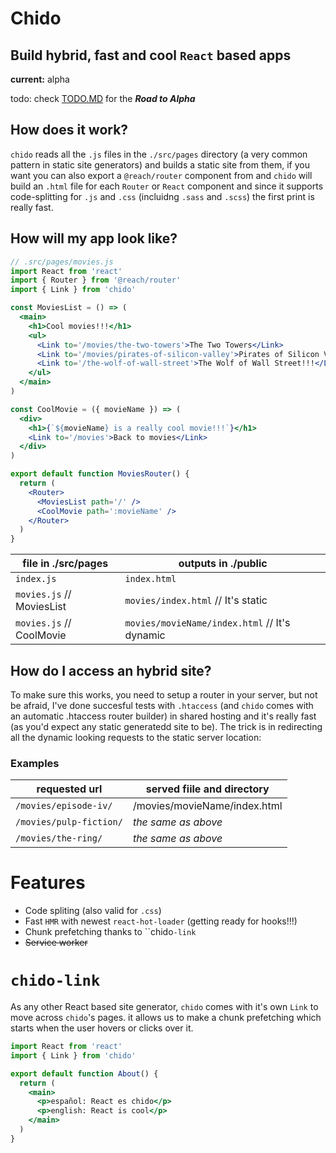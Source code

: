 # **Chido**
## Build **hybrid**, fast and cool `React` based apps

**current:** alpha

todo: check [TODO.MD](TODO.MD) for the ***Road to Alpha***


## **How does it work?**
`chido` reads all the `.js` files in the `./src/pages` directory (a very common pattern in static site generators) and builds a static site from them, if you want you can also export a `@reach/router` component from  and `chido` will build an `.html` file for each `Router` or `React` component and since it supports code-splitting for `.js` and `.css` (incluidng `.sass` and `.scss`) the first print is really fast.

## **How will my app look like?**

```jsx
// .src/pages/movies.js
import React from 'react'
import { Router } from '@reach/router'
import { Link } from 'chido'

const MoviesList = () => (
  <main>
    <h1>Cool movies!!!</h1>
    <ul>
      <Link to='/movies/the-two-towers'>The Two Towers</Link>
      <Link to='/movies/pirates-of-silicon-valley'>Pirates of Silicon Valley</Link>
      <Link to='/the-wolf-of-wall-street'>The Wolf of Wall Street!!!</Link>
    </ul>
  </main>
)

const CoolMovie = ({ movieName }) => (
  <div>
    <h1>{`${movieName} is a really cool movie!!!`}</h1>
    <Link to='/movies'>Back to movies</Link>
  </div>
)

export default function MoviesRouter() {
  return (
    <Router>
      <MoviesList path='/' />
      <CoolMovie path=':movieName' />
    </Router>
  )
}
```
file in ./src/pages | outputs in ./public
-----|------
`index.js` | `index.html`
`movies.js` // MoviesList | `movies/index.html` // It's static
`movies.js` // CoolMovie | `movies/movieName/index.html` // It's dynamic


## **How do I access an hybrid site?**
To make sure this works, you need to setup a router in your server, but not be afraid, I've done succesful tests with `.htaccess` (and `chido` comes with an automatic .htaccess router builder) in shared hosting and it's really fast (as you'd expect any static generatedd site to be). The trick is in redirecting all the dynamic looking requests to the static server location:

  ### Examples
  requested url | served fiile and directory
  ----|----
  `/movies/episode-iv/`|/movies/movieName/index.html
  `/movies/pulp-fiction/`| *the same as above*
  `/movies/the-ring/`|*the same as above*


# **Features**
- Code spliting (also valid for `.css`)
- Fast `HMR` with newest `react-hot-loader` (getting ready for hooks!!!)
- Chunk prefetching thanks to ``chido`-link`
- ~~Service worker~~

# **`chido-link`**

As any other React based site generator, ``chido`` comes with it's own `Link` to move across `chido`'s pages. it allows us to make a chunk prefetching which starts when the user hovers or clicks over it.

```jsx
import React from 'react'
import { Link } from 'chido'

export default function About() {
  return (
    <main>
      <p>español: React es chido</p>
      <p>english: React is cool</p>
    </main>
  )
}
```
